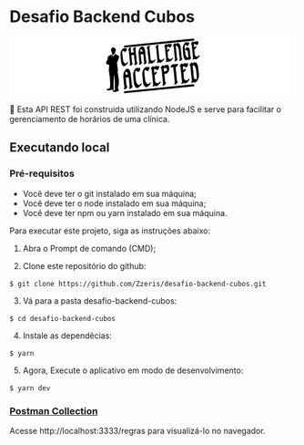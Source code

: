 # Desafio Backend Cubos

![Screenshot 1](screenshot.png)

:hospital: Esta API REST foi construida utilizando NodeJS e serve para facilitar o gerenciamento de horários de uma clínica.

## Executando local

### Pré-requisitos

* Você deve ter o git instalado em sua máquina;
* Você deve ter o node instalado em sua máquina;
* Você deve ter npm ou yarn instalado em sua máquina.

Para executar este projeto, siga as instruções abaixo:

1. Abra o Prompt de comando (CMD);

2. Clone este repositório do github:

```
$ git clone https://github.com/Zzeris/desafio-backend-cubos.git
```

3. Vá para a pasta desafio-backend-cubos:

```
$ cd desafio-backend-cubos
```

4. Instale as dependêcias:

```
$ yarn
```

5. Agora, Execute o aplicativo em modo de desenvolvimento:

```
$ yarn dev
```

### [Postman Collection](https://www.getpostman.com/collections/c8e7c6a423cc5d04102c)

Acesse http://localhost:3333/regras para visualizá-lo no navegador.
